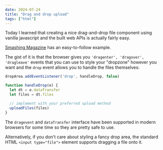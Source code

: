 ```yaml
---
date: 2024-07-24
title: "Drag and drop upload"
tags: ["html"]
---
```



Today I learned that creating a nice drag-and-drop file component using vanilla javascript and the built web APIs is actually fairly easy.

[Smashing Magazine](https://www.smashingmagazine.com/2018/01/drag-drop-file-uploader-vanilla-js/) has an easy-to-follow example.

The gist of it is that the browser gives you `'dragenter', 'dragover', 'dragleave'` events that you can use to style your "dropzone" however you want and the `drop` event allows you to handle the files themselves:

```js
dropArea.addEventListener('drop', handleDrop, false)

function handleDrop(e) {
  let dt = e.dataTransfer
  let files = dt.files

  // implement with your preferred upload method
  uploadFiles(files)
}
```

The `dragevent` and `dataTransfer` interface have been supported in modern browsers for some time so they are pretty safe to use.

Alternatively, if you don't care about styling a fancy drop area, the standard HTML `<input type="file">` element supports dragging a file onto it.

